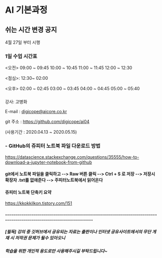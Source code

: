 # AI 기본과정
## 쉬는 시간 변경 공지
4월 27일 부터 시행
### 1일 수업 시간표 ###
 <오전>
09:00 ~ 09:45
10:00 ~ 10:45
11:00 ~ 11:45
12:00 ~ 12:30
  
 <점심>: 12:30~ 02:00

 <오후>
02:00 ~ 02:45
03:00 ~ 03:45
04:00 ~ 04:45
05:00 ~ 05:40

###
###

강사: 고병화

E-mail : digicope@aicore.co.kr


git 주소 :    https://github.com/digicope/ai04

(사용기간 : 2020.04.13  ~ 2020.05.15)


### - GitHub의 쥬피터 노트북 파일 다운로드 방법
https://datascience.stackexchange.com/questions/35555/how-to-download-a-jupyter-notebook-from-github

#### git에서 노트북 파일을 클릭하고 --> Raw 버튼 클릭  --> Ctrl + S 로 저장  --> 저장시 확장자 .txt를 없애준다 --> 주피터노트북에서 읽어온다


#### 쥬피터 노트북 단축키 요약
https://kkokkilkon.tistory.com/151


#### ------------------------------------------------------------------------------------------------------------------------

##### [필독] 강의 중 깃허브에서 공유되는 자료는 출판이나 인터넷 공유사이트에서의 무단 게재 시 저작권 문제가 될수 있아오니
#####        학습을 위한 개인적 용도로만 사용해주시길 부탁드립니다~       
